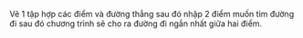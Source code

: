 Vẽ 1 tập hợp các điểm và đường thẳng sau đó nhập 2 điểm muốn tìm đường đi sau đó chương trình sẽ cho ra đường đi ngắn nhất giữa hai điểm.
